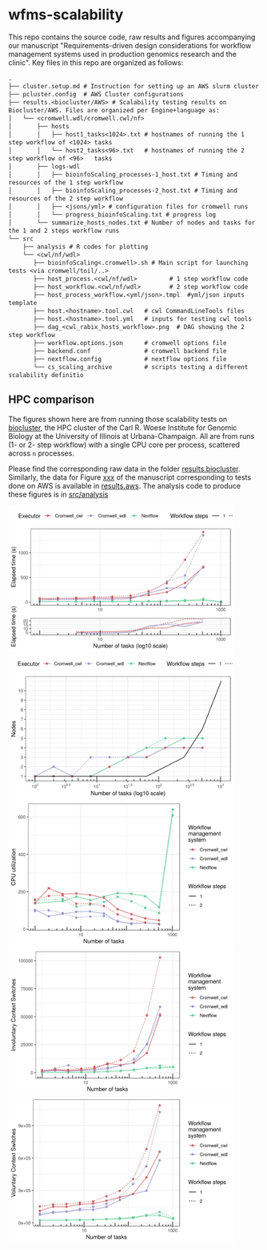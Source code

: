 # wfms-scalability

This repo contains the source code, raw results and figures accompanying our manuscript "Requirements-driven design considerations for workflow management systems used in production genomics research and the clinic". Key files in this repo are organized as follows:

```
.
├── cluster.setup.md # Instruction for setting up an AWS slurm cluster 
├── pcluster.config  # AWS Cluster configurations 
├── results.<biocluster/AWS> # Scalability testing results on Biocluster/AWS. Files are organized per Engine+language as:
│   └── <cromwell.wdl/cromwell.cwl/nf> 
│       ├── hosts 
│       │   ├── host1_tasks<1024>.txt # hostnames of running the 1 step workflow of <1024> tasks
│       │   └── host2_tasks<96>.txt   # hostnames of running the 2 step workflow of <96>   tasks
│       ├── logs-wdl
│       │   ├── bioinfoScaling_processes-1_host.txt # Timing and resources of the 1 step workflow
│       │   ├── bioinfoScaling_processes-2_host.txt # Timing and resources of the 2 step workflow
│       │   ├── <jsons/yml> # configuration files for cromwell runs
│       │   └── progress_bioinfoScaling.txt # progress log
│       └── summarize_hosts_nodes.txt # Number of nodes and tasks for the 1 and 2 steps workflow runs
└── src
    ├── analysis # R codes for plotting
    └── <cwl/nf/wdl>
       ├── bioinfoScaling<.cromwell>.sh # Main script for launching tests <via cromwell/toil/..>
       ├── host_process.<cwl/nf/wdl>         # 1 step workflow code
       ├── host_workflow.<cwl/nf/wdl>        # 2 step workflow code
       ├── host_process_workflow.<yml/json>.tmpl  #yml/json inputs template 
       ├── host.<hostname>.tool.cwl   # cwl CommandLineTools files
       ├── host.<hostname>.tool.yml   # inputs for testing cwl tools 
       ├── dag_<cwl_rabix_hosts_workflow>.png  # DAG showing the 2 step workflow
       ├── workflow.options.json      # cromwell options file
       ├── backend.conf               # cromwell backend file
       ├── nextflow.config            # nextflow options file 
       └── cs_scaling_archive         # scripts testing a different scalability definitio
```        


## HPC comparison

The figures shown here are from running those scalability tests on [biocluster](https://biocluster2.igb.illinois.edu/), the HPC cluster of the Carl R. Woese Institute for Genomic Biology at the University of Illinois at Urbana-Champaign. All are from runs (1- or 2- step workflow) with a single CPU core per process, scattered across `n` processes.

Please find the corresponding raw data in the folder [results.biocluster](results.biocluster). Similarly, the data for Figure [xxx]() of the manuscript corresponding to tests done on AWS is available in [results.aws](results.aws). The analysis code to produce these figures is in [src/analysis](src/analysis)


<img src="/src/analysis/Execution_time.png" width =450 title="Execution time">

<img src="src/analysis/Execution_nodes.png" width=450 title="Aqcuired nodes">

<img src="src/analysis/CPU_utilization.png" width=450 title="CPU utilization">

<img src="src/analysis/InvoluntaryContextSwitch.png" width=450 title="Involuntary Context Switches">

<img src="src/analysis/VoluntaryContextSwitch.png" width=450 title="Voluntary Context Sswitches">

